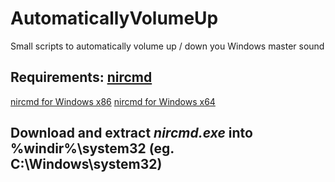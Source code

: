 # AutomaticallyVolumeUp
Small scripts to automatically volume up / down you Windows master sound

## Requirements: [nircmd](http://www.nirsoft.net/utils/nircmd.html)
[nircmd for Windows x86](http://www.nirsoft.net/utils/nircmd.zip)
[nircmd for Windows x64](http://www.nirsoft.net/utils/nircmd-x64.zip)

## Download and extract _nircmd.exe_ into __%windir%\system32__ (eg. C:\Windows\system32\)


